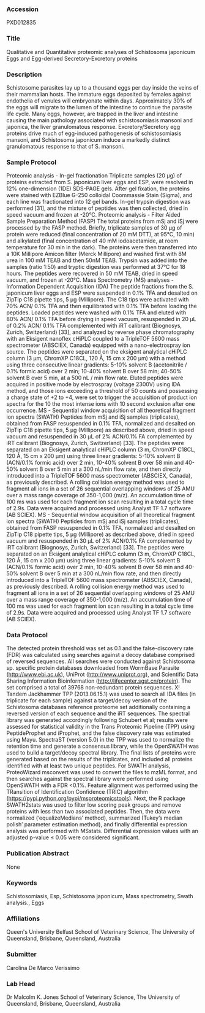 ### Accession
PXD012835

### Title
Qualitative and Quantitative proteomic analyses of Schistosoma japonicum Eggs and Egg-derived Secretory-Excretory proteins

### Description
Schistosome parasites lay up to a thousand eggs per day inside the veins of their mammalian hosts.  The immature eggs deposited by females against endothelia of venules will embryonate within days.  Approximately 30% of the eggs will migrate to the lumen of the intestine to continue the parasite life cycle. Many eggs, however, are trapped in the liver and intestine causing the main pathology associated with schistosomiasis mansoni and japonica, the liver granulomatous response. Excretory/Secretory egg proteins drive much of egg-induced pathogenesis of schistosomiasis mansoni, and Schistosoma japonicum induce a markedly distinct granulomatous response to that of S. mansoni.

### Sample Protocol
Proteomic analysis - In-gel fractionation Triplicate samples (20 µg) of proteins extracted from S. japonicum liver eggs and ESP, were resolved in 12% one-dimension (1DE) SDS-PAGE gels. After gel fixation, the proteins were stained with EZBlue G-250 colloidal Coommassie Stain (Sigma), and each line was fractionated into 12 gel bands. In-gel trypsin digestion was performed [31], and the mixture of peptides was then collected, dried in speed vacuum and frozen at -20°C.  Proteomic analysis - Filter Aided Sample Preparation Method (FASP) The total proteins from mSj and iSj were processed by the FASP method.  Briefly, triplicate samples of 30 µg of protein were reduced (final concentration of 20 mM DTT), at 95°C, 10 min) and alkylated (final concentration of 40 mM iodoacetamide, at room temperature for 30 min in the dark). The proteins were then transferred into a 10K Millipore Amicon filter (Merck Millipore) and washed first with 8M urea in 100 mM TEAB and then 50nM TEAB. Trypsin was added into the samples (ratio 1:50) and tryptic digestion was performed at 37°C for 18 hours. The peptides were recovered in 50 mM TEAB, dried in speed vacuum, and frozen at -20°C. Mass Spectrometry (MS) analyses - Information Dependent Acquisition (IDA) The peptide fractions from the S. japonicum liver eggs and ESP were suspended in 0.1% TFA and desalted on ZipTip C18 pipette tips, 5 µg (Millipore). The C18 tips were activated with 70% ACN/ 0.1% TFA and then equilibrated with 0.1% TFA before loading the peptides. Loaded peptides were washed with 0.1% TFA and eluted with 80% ACN/ 0.1% TFA before drying in speed vacuum, resuspended in 20 µL of 0.2% ACN/ 0.1% TFA complemented with iRT calibrant (Biognosys, Zurich, Switzerland) [33], and analyzed by reverse phase chromatography with an Eksigent nanoflex cHiPLC coupled to a TripleTOF 5600 mass spectrometer (ABSCIEX, Canada) equipped with a nano-electrospray ion source. The peptides were separated on the eksigent analytical cHiPLC column (3 μm, ChromXP C18CL, 120 Å, 15 cm x 200 µm) with a method using three consecutive linear gradients: 5-10% solvent B (acetonitrile / 0.1% formic acid) over 2 min; 10-40% solvent B over 58 min; 40-50% solvent B over 5 min, at a 500 nL / min flow rate. Eluted peptides were acquired in positive mode by electrospray (voltage 2300V) using IDA method, and those ions exceeding a threshold of 50 counts and possessing a charge state of +2 to +4, were set to trigger the acquisition of product ion spectra for the 10 the most intense ions with 10 second exclusion after one occurrence. MS - Sequential window acquisition of all theoretical fragment ion spectra (SWATH)  Peptides from mSj and iSj samples (triplicates), obtained from FASP resuspended in 0.1% TFA, normalized and desalted on ZipTip C18 pipette tips, 5 µg (Millipore) as described above, dried in speed vacuum and resuspended in 30 µL of 2% ACN/0.1% FA complemented by iRT calibrant (Biognosys, Zurich, Switzerland) [33]. The peptides were separated on an Eksigent analytical cHiPLC column (3 m, ChromXP C18CL, 120 Å, 15 cm x 200 µm) using three linear gradients: 5-10% solvent B (ACN/0.1% formic acid) over 2 min, 10-40% solvent B over 58 min and 40-50% solvent B over 5 min at a 300 nL/min flow rate, and then directly introduced into a TripleTOF 5600 mass spectrometer (ABSCIEX, Canada), as previously described. A rolling collision energy method was used to fragment all ions in a set of 26 sequential overlapping windows of 25 AMU over a mass range coverage of 350-1,000 (m/z). An accumulation time of 100 ms was used for each fragment ion scan resulting in a total cycle time of 2.9s. Data were acquired and processed using Analyst TF 1.7 software (AB SCIEX). MS - Sequential window acquisition of all theoretical fragment ion spectra (SWATH)  Peptides from mSj and iSj samples (triplicates), obtained from FASP resuspended in 0.1% TFA, normalized and desalted on ZipTip C18 pipette tips, 5 µg (Millipore) as described above, dried in speed vacuum and resuspended in 30 µL of 2% ACN/0.1% FA complemented by iRT calibrant (Biognosys, Zurich, Switzerland) [33]. The peptides were separated on an Eksigent analytical cHiPLC column (3 m, ChromXP C18CL, 120 Å, 15 cm x 200 µm) using three linear gradients: 5-10% solvent B (ACN/0.1% formic acid) over 2 min, 10-40% solvent B over 58 min and 40-50% solvent B over 5 min at a 300 nL/min flow rate, and then directly introduced into a TripleTOF 5600 mass spectrometer (ABSCIEX, Canada), as previously described. A rolling collision energy method was used to fragment all ions in a set of 26 sequential overlapping windows of 25 AMU over a mass range coverage of 350-1,000 (m/z). An accumulation time of 100 ms was used for each fragment ion scan resulting in a total cycle time of 2.9s. Data were acquired and processed using Analyst TF 1.7 software (AB SCIEX).

### Data Protocol
The detected protein threshold was set as 0.1 and the false-discovery rate (FDR) was calculated using searches against a decoy database comprised of reversed sequences. All searches were conducted against Schistosoma sp. specific protein databases downloaded from WormBase Parasite (http://www.ebi.ac.uk), UniProt (http://www.uniprot.org), and Scientific Data Sharing Information Bioinformation (http://lifecenter.sgst.cn/protein). The set comprised a total of 39768 non-redundant protein sequences. X! Tandem Jackhammer TPP (2013.06.15.1) was used to search all IDA files (in triplicate for each sample) against a target/decoy version of the Schistosoma databases reference proteome set additionally containing a reversed version of each sequence and the iRT sequences. The spectral library was generated accordingly following Schubert et al; results were assessed for statistical validity in the Trans Proteomic Pipeline (TPP) using PeptideProphet and iProphet, and the false discovery rate was estimated using Mayu. SpectraST (version 5.0) in the TPP was used to normalize the retention time and generate a consensus library, while the OpenSWATH was used to build a target/decoy spectral library. The final lists of proteins were generated based on the results of the triplicates, and included all proteins identified with at least two unique peptides. For SWATH analysis, ProteoWizard msconvert was used to convert the files to mzML format, and then searches against the spectral library were performed using OpenSWATH with a FDR <0.1%. Feature alignment was performed using the TRansition of Identification Confidence (TRIC) algorithm (https://pypi.python.org/pypi/msproteomicstools). Next, the R package SWATH2stats was used to filter low scoring peak groups and remove proteins with less than two associated peptides. Then, the data were normalized (‘equalizeMedians’ method), summarized (Tukey’s median polish’ parameter estimation method), and finally differential expression analysis was performed with MSstats. Differential expression values with an adjusted p-value ≤ 0.05 were considered significant.

### Publication Abstract
None

### Keywords
Schistosomiasis, Esp, Schistosoma japonicum, Mass spectrometry, Swath analysis., Eggs

### Affiliations
Queen's University Belfast
School of Veterinary Science, The University of Queensland, Brisbane, Queensland, Australia

### Submitter
Carolina De Marco Verissimo

### Lab Head
Dr Malcolm K. Jones
School of Veterinary Science, The University of Queensland, Brisbane, Queensland, Australia


